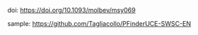 doi: https://doi.org/10.1093/molbev/msy069

sample: https://github.com/Tagliacollo/PFinderUCE-SWSC-EN


